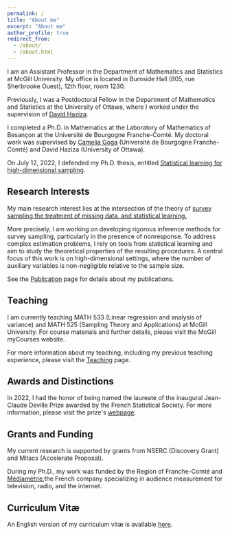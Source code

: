 ```yaml
---
permalink: /
title: "About me"
excerpt: "About me"
author_profile: true
redirect_from: 
  - /about/
  - /about.html
---
```




I am an Assistant Professor in the Department of Mathematics and Statistics at McGill University. My office is located in Burnside Hall (805, rue Sherbrooke Ouest), 12th floor, room 1230.

Previously, I was a Postdoctoral Fellow in the Department of Mathematics and Statistics at the University of Ottawa, where I worked under the supervision of [David Haziza](http://www.davidhaziza.com).

I completed a Ph.D. in Mathematics at the Laboratory of Mathematics of Besançon at the Université de Bourgogne Franche-Comté. My doctoral work was supervised by [Camelia Goga](http://goga.perso.math.cnrs.fr) (Université de Bourgogne Franche-Comté) and David Haziza (University of Ottawa). 

On July 12, 2022, I defended my Ph.D. thesis, entitled [Statistical learning for high-dimensional sampling](http://mehdiDagdoug.github.io/files/these.pdf).

## Research Interests

My main research interest lies at the intersection of the theory of <ins>survey sampling<ins> the treatment of <ins>missing data<ins>, and <ins>statistical learning<ins>.   


More precisely, I am working on developing rigorous inference methods for survey sampling, particularly in the presence of nonresponse. To address complex estimation problems, I rely on tools from statistical learning and aim to study the theoretical properties of the resulting procedures. A central focus of this work is on high-dimensional settings, where the number of auxiliary variables is non-negligible relative to the sample size.

See the [Publication](https://mehdidagdoug.github.io/publications/) page for details about my publications.


## Teaching

I am currently teaching MATH 533 (Linear regression and analysis of variance) and MATH 525 (Sampling Theory and Applications) at McGill University. For course materials and further details, please visit the McGill myCourses website.

For more information about my teaching, including my previous teaching experience, please visit the [Teaching](https://mehdidagdoug.github.io/teaching/) page.
 
## Awards and Distinctions 

In 2022, I had the honor of being named the laureate of the inaugural Jean-Claude Deville Prize awarded by the French Statistical Society. For more information, please visit the prize's [webpage](https://www.sfds.asso.fr/fr/enquetes_modeles_et_applications/groupe_enquetes_modeles_et_applications/683-bourses_et_prix/).

## Grants and Funding
My current research is supported by grants from NSERC (Discovery Grant) and Mitacs (Accelerate Proposal).

During my Ph.D., my work was funded by the Region of Franche-Comté and [Médiamétrie](https://www.mediametrie.fr/en),the French company specializing in audience measurement for television, radio, and the internet.

## Curriculum Vitæ
An English version of my curriculum vitæ is available [here](http://mehdiDagdoug.github.io/files/CV_Dagdoug.pdf).
